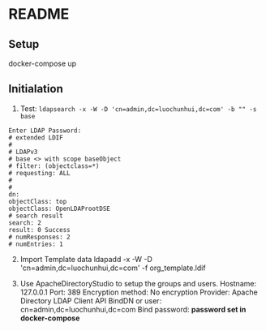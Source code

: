 # README


## Setup
docker-compose up

## Initialation
1. Test: 
`ldapsearch -x -W -D 'cn=admin,dc=luochunhui,dc=com' -b "" -s base`
```
Enter LDAP Password:
# extended LDIF
#
# LDAPv3
# base <> with scope baseObject
# filter: (objectclass=*)
# requesting: ALL
#
#
dn:
objectClass: top
objectClass: OpenLDAProotDSE
# search result
search: 2
result: 0 Success
# numResponses: 2
# numEntries: 1
```

2. Import Template data
ldapadd -x -W -D 'cn=admin,dc=luochunhui,dc=com' -f org_template.ldif


3. Use ApacheDirectoryStudio to setup the groups and users.
Hostname: 127.0.0.1
Port: 389
Encryption method: No encryption
Provider: Apache Directory LDAP Client API
BindDN or user: cn=admin,dc=luochunhui,dc=com
Bind password: **password set in docker-compose**


